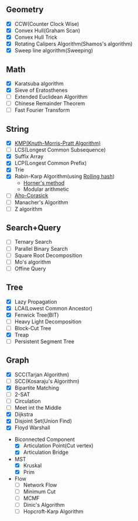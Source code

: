 ## Geometry
  - [x] CCW(Counter Clock Wise)<br>
  - [x] Convex Hull(Graham Scan)<br>
  - [x] Convex Hull Trick<br>
  - [x] Rotating Calipers Algorithm(Shamos's algorithm)<br>
  - [x] Sweep line algorithm(Sweeping)<br>
  
## Math
  - [x] Karatsuba algorithm<br>
  - [x] Sieve of Eratosthenes<br>
  - [ ] Extended Euclidean Algorithm<br>
  - [ ] Chinese Remainder Theorem<br>
  - [ ] Fast Fourier Transform<br>

## String
  - [x] [KMP(Knuth-Morris-Pratt Algorithm)](https://vvshinevv.tistory.com/2)<br>
  - [ ] LCS(Longest Common Subsequence)<br>
  - [x] Suffix Array<br>
  - [x] LCP(Longest Common Prefix)<br>
  - [x] Trie<br>
  - [x] Rabin-Karp Algorithm(using [Rolling hash](https://en.wikipedia.org/wiki/Rolling_hash))<br>
    * [Horner's method](https://jackpot53.tistory.com/119)<br>
    * Modular arithmetic<br>
  - [ ] [Aho-Corasick](https://m.blog.naver.com/kks227/220992598966)<br>
  - [ ] Manacher's Algorithm<br>
  - [ ] Z algorithm<br>
  
## Search+Query
  - [ ] Ternary Search<br>
  - [ ] Parallel Binary Search<br>
  - [ ] Square Root Decomposition<br>
  - [ ] Mo's algorithm<br>
  - [ ] Offine Query<br>
  
## Tree
  - [x] Lazy Propagation<br>
  - [x] LCA(Lowest Common Ancestor)<br>
  - [x] Fenwick Tree(BIT)<br>
  - [ ] Heavy Light Decomposition<br>
  - [ ] Block-Cut Tree<br>
  - [x] Treap<br>
  - [ ] Persistent Segment Tree<br>

## Graph
  - [x] SCC(Tarjan Algorithm)<br>
  - [ ] SCC(Kosaraju's Algorithm)<br>
  - [x] Bipartite Matching<br>
  - [ ] 2-SAT<br>
  - [ ] Circulation<br>
  - [ ] Meet int the Middle<br>
  - [x] Dijkstra<br>
  - [x] Disjoint Set(Union Find)<br>
  - [x] Floyd Warshall<br>
  * Biconnected Component<br>
    - [x] Articulation Point(Cut vertex)<br>
    - [x] Articulation Bridge<br>
  * MST
    - [x] Kruskal<br>
    - [x] Prim<br>
  * Flow
    - [ ] Network Flow<br>
    - [ ] Minimum Cut<br>
    - [ ] MCMF<br>
    - [ ] Dinic's Algorithm<br>
    - [ ] Hopcroft-Karp Algorithm<br>
